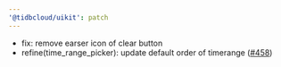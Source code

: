 ```yaml
---
'@tidbcloud/uikit': patch
---
```


- fix: remove earser icon of clear button
- refine(time_range_picker): update default order of timerange ([#458](https://github.com/tidbcloud/tidbcloud-uikit/pull/458))
